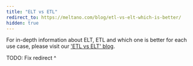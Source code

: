 ```yaml
---
title: "ELT vs ETL"
redirect_to: https://meltano.com/blog/etl-vs-elt-which-is-better/
hidden: true
---
```


For in-depth information about ELT, ETL and which one is better for each use case, please visit our ['ETL vs ELT' blog](https://meltano.com/blog/etl-vs-elt-which-is-better/).

TODO: Fix redirect ^